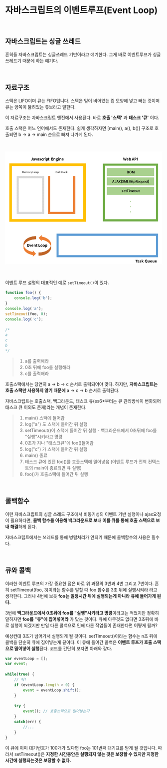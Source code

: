 # 자바스크립트의 이벤트루프(Event Loop)

<br/>

## 자바스크립트는 싱글 쓰레드

흔히들 자바스크립트는 싱글쓰레드 기반이라고 얘기한다. 
그게 바로 이벤트루프가 싱글 쓰레드기 때문에 하는 얘기다. 

<br/>

## 자료구조

스택은 LIFO이며 큐는 FIFO입니다. 
스택은 밑이 비어있는 컵 모양에 넣고 빼는 것이며 큐는 양쪽이 뚫려있는 튜브라고 말한다. 

이 자료구조는 자바스크립트 엔진에서 사용된다. 바로 **호출 '스택'** 과 **태스크 '큐'** 이다.

호출 스택은 어느 언어에서도 존재한다. 쉽게 생각하자면 [main(), a(), b()] 구조로 호출되면 b -> a -> main 순으로 빠져 나가게 된다. 

<br/>

![eventloop](/JavaScript/images/js_eventloop.png)

<br/>

이벤트 루프 설명의 대표적인 예로 `setTimeout()`이 있다.
 
```javascript
function foo() {
	console.log('b');
}
console.log('a');
setTimeout(foo, 0);
console.log('c');

/*
a
c
b
*/
```

> 1. a를 출력해라
> 2. 0초 뒤에 foo를 실행해라
> 3. c를 출력해라


호출스택에서는 당연히 a -> b -> c 순서로 출력되어야 맞다. 
하지만, **자바스크립트는 호출 스택만 사용하지 않기 때문에** a -> c -> b 순서로 출력된다. 

자바스크립트는 호출스택, 백그라운드, 태스크 큐(es6+부터는 큐 관리방식이 변화되어 태스크 큐 이외도 존재)라는 개념이 존재한다.

> 1. main() 스택에 들어감
> 2. log("a") 도 스택에 들어간 뒤 실행
> 3. setTimeout()이 스택에 들어간 뒤 실행 - 백그라운드에서 0초뒤에 foo를 "실행"시키라고 명령
> 4. 0초가 지나 "태스크큐"에 foo()들어감
> 5. log("c") 가 스택에 들어간 뒤 실행
> 6. main() 종료
> 7. 태스크 큐에 있던 foo()를 호출스택에 밀어넣음 (이벤트 루프가 전역 컨텍스트의 main이 종료되면 큐 실행)
> 8. foo()가 호출스택에 들어간 뒤 실행

<br/>

## 콜백함수

이런 자바스크립트의 싱글 쓰레드 구조에서 비동기성의 이벤트 기반 실행이나 ajax요청이 필요하다면, **콜백 함수를 이용해 백그라운드로 보내 이를 큐를 통해 호출 스택으로 보내 해결**하게 된다.

자바스크립트에서는 쓰레드를 통해 병렬처리가 안되기 때문에 콜백함수의 사용은 필수다.

<br/>

## 큐와 콜백

이러한 이벤트 루프의 가장 중요한 점은 바로 위 과정의 3번과 4번 그리고 7번이다. 흔히 setTimeout(foo, 3)이라는 함수를 말할 때 foo 함수를 3초 뒤에 실행시켜라 라고 생각한다. 
그러나 4번에 보듯 **foo는 일정시간 뒤에 실행되는게 아니라 큐에 들어가게 된다.** 

3번에 **백그라운드에서 0초뒤에 foo를 "실행"시키라고 명령**이라고는 적었지만 정확히 말하자면 **foo를 "큐"에 집어넣어라** 가 맞는 것이다. 
큐에 아무것도 없다면 3초뒤에 바로 실행이 되겠지만 만일 다른 콜백으로 인해 다른 작업들이 존재한다면 어떻게 될까?

예상컨대 3초가 넘어가서 실행되게 될 것이다. setTimeout()이라는 함수는 n초 뒤에 콜백을 단순히 큐에 집어넣는게 끝이다. 
이 큐에 들어간 콜백은 **이벤트 루프가 호출 스택으로 밀어넣어 실행**된다. 
코드를 간단히 보자면 아래와 같다.

```javascript
var eventLoop = [];
var event;

while(true) {
    // 틱!
    if (eventLoop.length > 0) {
        event = eventLoop.shift();
    }
    
    try {
        event(); // 호출스택으로 밀어넣는다
    }
    catch(err) {
        //...
    }
}
```

이 큐에 이미 대기번호가 100개가 있다면 foo는 101번째 대기표를 받게 될 것입니다. 따라서 setTimeout()은 **지정한 시간동안은 실행되지 않는 것은 보장할 수 있지만 지정한 시간에 실행되는것은 보장할 수 없다.**
